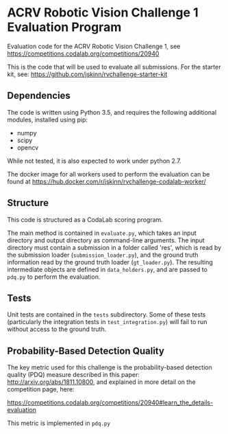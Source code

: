 ACRV Robotic Vision Challenge 1 Evaluation Program
==================================================

Evaluation code for the ACRV Robotic Vision Challenge 1, see
https://competitions.codalab.org/competitions/20940

This is the code that will be used to evaluate all submissions.
For the starter kit, see:
https://github.com/jskinn/rvchallenge-starter-kit

Dependencies
------------

The code is written using Python 3.5, and requires the following additional modules, installed using pip:
- numpy
- scipy
- opencv

While not tested, it is also expected to work under python 2.7.

The docker image for all workers used to perform the evaluation can be found at
https://hub.docker.com/r/jskinn/rvchallenge-codalab-worker/

Structure
---------

This code is structured as a CodaLab scoring program.

The main method is contained in `evaluate.py`, which takes an input directory and output directory as command-line
arguments. The input directory must contain a submission in a folder called 'res', which is read by the submission
loader (`submission_loader.py`), and the ground truth information read by the ground truth loader (`gt_loader.py`).
The resulting intermediate objects are defined in `data_holders.py`,
and are passed to `pdq.py` to perform the evaluation.


Tests
-----

Unit tests are contained in the `tests` subdirectory.
Some of these tests (particularly the integration tests in `test_integration.py`)
will fail to run without access to the ground truth.


Probability-Based Detection Quality
-----------------------------------

The key metric used for this challenge is the probability-based detection quality (PDQ) measure
described in this paper: http://arxiv.org/abs/1811.10800, and explained in more detail on the competition page,
here:

https://competitions.codalab.org/competitions/20940#learn_the_details-evaluation

This metric is implemented in `pdq.py`
